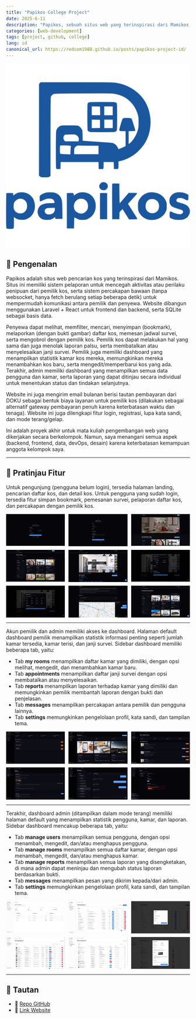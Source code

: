 ```yaml
---
title: "Papikos College Project"
date: 2025-6-11
description: "Papikos, sebuah situs web yang terinspirasi dari Mamikos, membantu pengguna (terutama mahasiswa) mencari daftar kos lengkap dengan sistem pelaporan untuk mencegah aktivitas penipuan."
categories: [web-development]
tags: [project, github, college]
lang: id
canonical_url: https://redcom1988.github.io/posts/papikos-project-id/
---
```


<div>
  <img src="/assets/img/papikos/Logo.svg" alt="Logo" />
</div>

## 🚀 Pengenalan

Papikos adalah situs web pencarian kos yang terinspirasi dari Mamikos. Situs ini memiliki sistem pelaporan untuk mencegah aktivitas atau perilaku penipuan dari pemilik kos, serta sistem percakapan bawaan (tanpa websocket, hanya fetch berulang setiap beberapa detik) untuk mempermudah komunikasi antara pemilik dan penyewa. Website dibangun menggunakan Laravel + React untuk frontend dan backend, serta SQLite sebagai basis data.

Penyewa dapat melihat, memfilter, mencari, menyimpan (bookmark), melaporkan (dengan bukti gambar) daftar kos, memesan jadwal survei, serta mengobrol dengan pemilik kos. Pemilik kos dapat melakukan hal yang sama dan juga menolak laporan palsu, serta membatalkan atau menyelesaikan janji survei. Pemilik juga memiliki dashboard yang menampilkan statistik kamar kos mereka, memungkinkan mereka menambahkan kos baru, serta mengedit/memperbarui kos yang ada. Terakhir, admin memiliki dashboard yang menampilkan semua data pengguna dan kamar, serta laporan yang dapat ditinjau secara individual untuk menentukan status dan tindakan selanjutnya.

Website ini juga mengirim email bulanan berisi tautan pembayaran dari DOKU sebagai bentuk biaya layanan untuk pemilik kos (dilakukan sebagai alternatif gateway pembayaran penuh karena keterbatasan waktu dan tenaga). Website ini juga dilengkapi fitur login, registrasi, lupa kata sandi, dan mode terang/gelap.

Ini adalah proyek akhir untuk mata kuliah pengembangan web yang dikerjakan secara berkelompok. Namun, saya menangani semua aspek (backend, frontend, data, devOps, desain) karena keterbatasan kemampuan anggota kelompok saya.

---

## 📸 Pratinjau Fitur

Untuk pengunjung (pengguna belum login), tersedia halaman landing, pencarian daftar kos, dan detail kos. Untuk pengguna yang sudah login, tersedia fitur simpan bookmark, pemesanan survei, pelaporan daftar kos, dan percakapan dengan pemilik kos.

<div style="display: grid; grid-template-columns: repeat(3, 1fr); gap: 10px;">
  <img src="/assets/img/papikos/login.png" alt="Login page" />
  <img src="/assets/img/papikos/register.png" alt="Register page" />
  <img src="/assets/img/papikos/landing-page.png" alt="Landing page" />
  <img src="/assets/img/papikos/browse-listings-page.png" alt="Browse listings page" />
  <img src="/assets/img/papikos/room-listing-page.png" alt="Room listing page" />
  <img src="/assets/img/papikos/report-listing-page.png" alt="Report listing page" />
  <img src="/assets/img/papikos/schedule-survey-page.png" alt="Schedule survey page" />
  <img src="/assets/img/papikos/chat-map.png" alt="Chat and map page" />
  <img src="/assets/img/papikos/bookmarked-listings-page.png" alt="Bookmarked listings page" />
</div>

---

Akun pemilik dan admin memiliki akses ke dashboard. Halaman default dashboard pemilik menampilkan statistik informasi penting seperti jumlah kamar tersedia, kamar terisi, dan janji survei. Sidebar dashboard memiliki beberapa tab, yaitu:
- Tab **my rooms** menampilkan daftar kamar yang dimiliki, dengan opsi melihat, mengedit, dan menambahkan kamar baru.
- Tab **appointments** menampilkan daftar janji survei dengan opsi membatalkan atau menyelesaikan.
- Tab **reports** menampilkan laporan terhadap kamar yang dimiliki dan memungkinkan pemilik membantah laporan dengan bukti dan penjelasan.
- Tab **messages** menampilkan percakapan antara pemilik dan pengguna lainnya.
- Tab **settings** memungkinkan pengelolaan profil, kata sandi, dan tampilan tema.

<div style="display: grid; grid-template-columns: repeat(3, 1fr); gap: 10px;">
  <img src="/assets/img/papikos/owner-dashboard.png" alt="Owner dashboard" />
  <img src="/assets/img/papikos/owner-my-rooms.png" alt="Owner my rooms" />
  <img src="/assets/img/papikos/owner-appointments.png" alt="Owner appointments" />
  <img src="/assets/img/papikos/owner-reports.png" alt="Owner reports" />
  <img src="/assets/img/papikos/owner-messages.png" alt="Owner messages" />
  <img src="/assets/img/papikos/owner-settings.png" alt="Owner settings" />
</div>

---

Terakhir, dashboard admin (ditampilkan dalam mode terang) memiliki halaman default yang menampilkan statistik pengguna, kamar, dan laporan. Sidebar dashboard mencakup beberapa tab, yaitu:
- Tab **manage users** menampilkan semua pengguna, dengan opsi menambah, mengedit, dan/atau menghapus pengguna.
- Tab **manage rooms** menampilkan semua daftar kamar, dengan opsi menambah, mengedit, dan/atau menghapus kamar.
- Tab **manage reports** menampilkan semua laporan yang disengketakan, di mana admin dapat meninjau dan mengubah status laporan berdasarkan bukti.
- Tab **messages** menampilkan pesan yang dikirim kepada/dari admin.
- Tab **settings** memungkinkan pengelolaan profil, kata sandi, dan tampilan tema.

<div style="display: grid; grid-template-columns: repeat(3, 1fr); gap: 10px;">
  <img src="/assets/img/papikos/admin-dashboard.png" alt="Admin dashboard" />
  <img src="/assets/img/papikos/admin-users.png" alt="Admin users" />
  <img src="/assets/img/papikos/admin-add-user.png" alt="Admin add user" />
  <img src="/assets/img/papikos/admin-rooms.png" alt="Admin rooms" />
  <img src="/assets/img/papikos/admin-reports.png" alt="Admin reports" />
  <img src="/assets/img/papikos/admin-report-action.png" alt="Admin report action" />
</div>

---

## 📎 Tautan
- 🔗 [Repo GitHub](https://github.com/redcom1988/papikos)
- 🔗 [Link Website](https://papikos.genk.top/)
